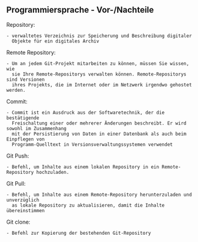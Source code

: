 <h2>Programmiersprache - Vor-/Nachteile</h2>

Repository:

    - verwaltetes Verzeichnis zur Speicherung und Beschreibung digitaler 
      Objekte für ein digitales Archiv

Remote Repository:

    - Um an jedem Git-Projekt mitarbeiten zu können, müssen Sie wissen, wie 
      sie Ihre Remote-Repositorys verwalten können. Remote-Repositorys sind Versionen 
      ihres Projekts, die im Internet oder im Netzwerk irgendwo gehostet werden.

Commit:

    - Commit ist ein Ausdruck aus der Softwaretechnik, der die bestätigende 
      Freischaltung einer oder mehrerer Änderungen beschreibt. Er wird sowohl im Zusammenhang 
      mit der Persistierung von Daten in einer Datenbank als auch beim Einpflegen von 
      Programm-Quelltext in Versionsverwaltungssystemen verwendet

Git Push:

    - Befehl, um Inhalte aus einem lokalen Repository in ein Remote-Repository hochzuladen.

Git Pull:

    - Befehl, um Inhalte aus einem Remote-Repository herunterzuladen und unverzüglich 
      as lokale Repository zu aktualisieren, damit die Inhalte übereinstimmen

Git clone:

    - Befehl zur Kopierung der bestehenden Git-Repository
